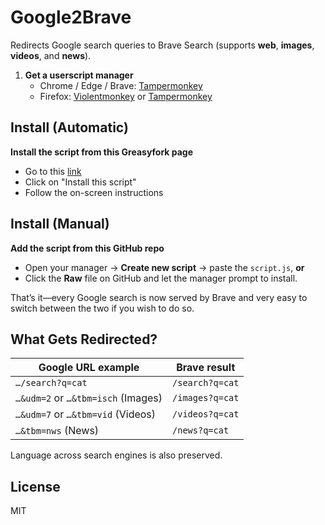 # Google2Brave

Redirects Google search queries to Brave Search (supports **web**, **images**, **videos**, and **news**).

1. **Get a userscript manager**  
   - Chrome / Edge / Brave: [Tampermonkey](https://www.tampermonkey.net/)  
   - Firefox: [Violentmonkey](https://violentmonkey.github.io/) or [Tampermonkey](https://www.tampermonkey.net/)  

## Install (Automatic)

**Install the script from this Greasyfork page**  

   - Go to this [link](https://greasyfork.org/en/scripts/540175-google2brave)
   - Click on "Install this script"
   - Follow the on-screen instructions

## Install (Manual)

**Add the script from this GitHub repo**  
   - Open your manager → **Create new script** → paste the `script.js`, **or**  
   - Click the **Raw** file on GitHub and let the manager prompt to install.

That’s it—every Google search is now served by Brave and very easy to switch between the two if you wish to do so.

## What Gets Redirected?

| Google URL example | Brave result |
| ------------------ | ------------ |
| `…/search?q=cat` | `/search?q=cat` |
| `…&udm=2` or `…&tbm=isch` (Images) | `/images?q=cat` |
| `…&udm=7` or `…&tbm=vid` (Videos) | `/videos?q=cat` |
| `…&tbm=nws` (News) | `/news?q=cat` |

Language across search engines is also preserved.

## License

MIT
